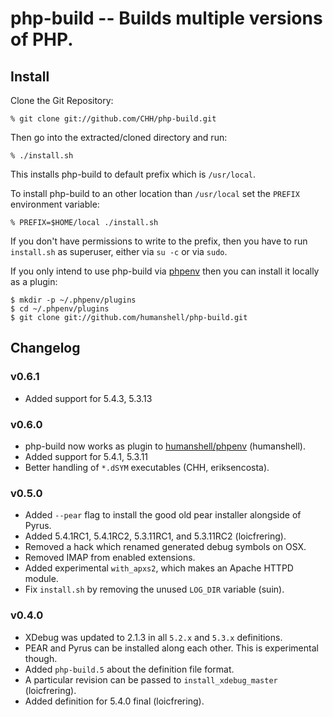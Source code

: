 php-build -- Builds multiple versions of PHP.
=============================================

## Install

Clone the Git Repository:

    % git clone git://github.com/CHH/php-build.git

Then go into the extracted/cloned directory and run:

    % ./install.sh

This installs php-build to default prefix which is `/usr/local`. 

To install php-build to an other location than `/usr/local` set the
`PREFIX` environment variable:

    % PREFIX=$HOME/local ./install.sh

If you don't have permissions to write to the prefix, then you 
have to run `install.sh` as superuser, either via `su -c` or via `sudo`.

If you only intend to use php-build via
[phpenv](https://github.com/humanshell/phpenv) then you can install it locally
as a plugin:

    $ mkdir -p ~/.phpenv/plugins
    $ cd ~/.phpenv/plugins
    $ git clone git://github.com/humanshell/php-build.git

## Changelog

### v0.6.1

 * Added support for 5.4.3, 5.3.13

### v0.6.0

 * php-build now works as plugin to
   [humanshell/phpenv](http://github.com/humanshell/phpenv)
(humanshell).
 * Added support for 5.4.1, 5.3.11
 * Better handling of `*.dSYM` executables (CHH, eriksencosta).

### v0.5.0

 * Added `--pear` flag to install the good old pear installer alongside
   of Pyrus.
 * Added 5.4.1RC1, 5.4.1RC2, 5.3.11RC1, and 5.3.11RC2 (loicfrering).
 * Removed a hack which renamed generated debug symbols on OSX.
 * Removed IMAP from enabled extensions.
 * Added experimental `with_apxs2`, which makes an Apache HTTPD module.
 * Fix `install.sh` by removing the unused `LOG_DIR` variable (suin).

### v0.4.0

 * XDebug was updated to 2.1.3 in all `5.2.x` and `5.3.x` definitions.
 * PEAR and Pyrus can be installed along each other. This is
   experimental though.
 * Added `php-build.5` about the definition file format.
 * A particular revision can be passed to `install_xdebug_master`
   (loicfrering).
 * Added definition for 5.4.0 final (loicfrering).

